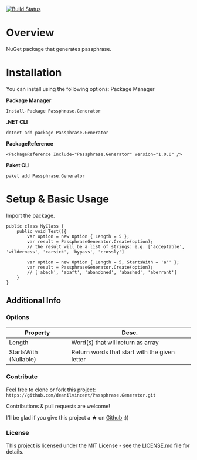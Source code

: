 ﻿[![Build Status](https://dev.azure.com/dv-github-repos/generate-passphrase/_apis/build/status/deanilvincent.generate-passphrase?branchName=main)](https://dev.azure.com/dv-github-repos/generate-passphrase/_build/latest?definitionId=7&branchName=main)

# Overview

NuGet package that generates passphrase.

# Installation

You can install using the following options: Package Manager

**Package Manager**
```
Install-Package Passphrase.Generator
```
**.NET CLI**
```
dotnet add package Passphrase.Generator
```
**PackageReference**
```
<PackageReference Include="Passphrase.Generator" Version="1.0.0" />
```
**Paket CLI**
```
paket add Passphrase.Generator
```

# Setup & Basic Usage
Import the package.
```
public class MyClass {
    public void Test(){
        var option = new Option { Length = 5 };
        var result = PassphraseGenerator.Create(option);
        // the result will be a list of strings: e.g. ['acceptable', 'wilderness', 'carsick', 'bypass', 'crossly']

        var option = new Option { Length = 5, StartsWith = 'a'' };
        var result = PassphraseGenerator.Create(option);
        // ['aback', 'abaft', 'abandoned', 'abashed', 'aberrant']
    }
}
```

## Additional Info

### Options

| Property   | Desc.                                          |
| ---------- | ---------------------------------------------- |
| Length     | Word(s) that will return as array              |
| StartsWith (Nullable) | Return words that start with the given letter |

### Contribute

Feel free to clone or fork this project: `https://github.com/deanilvincent/Passphrase.Generator.git`

Contributions & pull requests are welcome!

I'll be glad if you give this project a ★ on [Github](https://github.com/deanilvincent/Passphrase.Generator) :))

### License

This project is licensed under the MIT License - see the [LICENSE.md](https://github.com/deanilvincent/Passphrase.Generator/blob/master/LICENSE) file for details.

